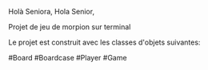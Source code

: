 Holà Seniora, Hola Senior,

Projet de jeu de morpion sur terminal

Le projet est construit avec les classes d'objets suivantes:

 #Board
 #Boardcase
 #Player
 #Game

